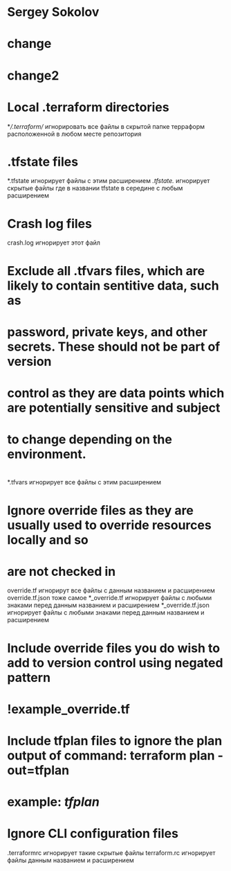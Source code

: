 # Sergey Sokolov
# change
# change2

# Local .terraform directories 
**/.terraform/* игнорировать все файлы в скрытой папке терраформ расположенной в любом месте репозитория

# .tfstate files
*.tfstate игнорирует файлы с этим расширением
*.tfstate.* игнорирует скрытые файлы где в названии tfstate в середине с любым расширением

# Crash log files
crash.log игнорирует этот файл

# Exclude all .tfvars files, which are likely to contain sentitive data, such as
# password, private keys, and other secrets. These should not be part of version
# control as they are data points which are potentially sensitive and subject
# to change depending on the environment.
#
*.tfvars игнорирует все файлы с этим расширением

# Ignore override files as they are usually used to override resources locally and so
# are not checked in
override.tf  игнорирут все файлы с данным названием и расширением
override.tf.json тоже самое 
*_override.tf игнорирует файлы с любыми знаками перед данным названием и расширением
*_override.tf.json игнорирует файлы с любыми знаками перед данным названием и расширением

# Include override files you do wish to add to version control using negated pattern
#
# !example_override.tf

# Include tfplan files to ignore the plan output of command: terraform plan -out=tfplan
# example: *tfplan*

# Ignore CLI configuration files
.terraformrc игнорирует такие скрытые файлы
terraform.rc игнорирует файлы данным названием и расширением
